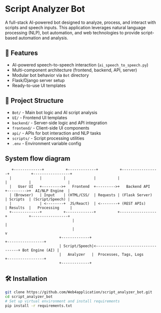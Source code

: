 # Script Analyzer Bot

A full-stack AI-powered bot designed to analyze, process, and interact with scripts and speech inputs. This application leverages natural language processing (NLP), bot automation, and web technologies to provide script-based automation and analysis.

## 🚀 Features

- AI-powered speech-to-speech interaction (`ai_speech_to_speech.py`)
- Multi-component architecture (frontend, backend, API, server)
- Modular bot behavior via `Bot` directory
- Flask/Django server setup
- Ready-to-use UI templates

## 📁 Project Structure

- `Bot/` - Main bot logic and AI script analysis
- `UI/` - Frontend UI templates
- `backend/` - Server-side logic and API integration
- `frontend/` - Client-side UI components
- `api/` - APIs for bot interaction and NLP tasks
- `scripts/` - Script processing utilities
- `.env` - Environment variable config

## System flow diagram

       +-------------+          +-------------+          +-----------------+          +-----------------+
      |             |          |             |          |                 |          |                 |
      |   User UI   +--------->+   Frontend  +--------->+   Backend API   +--------->+  AI/NLP Engine  |
      | (Browser)   | Input    | (HTML/CSS/  | Requests | (Flask Server)  | Scripts  | (Script/Speech) |
      |             | <--------+  JS/React)  | <--------+ (REST APIs)     | Results  |   Processing     |
      +-------------+          +-------------+          +-----------------+          +-----------------+
                                   |                                                      |
                                   |                                                      v
                             +-------------+                                     +-----------------+
                             | Script/Speech|<----------------------------------+ Bot Engine (AI) |
                             |   Analyzer   |  Processes, Tags, Logs            +-----------------+
                             +-------------+

## 🛠 Installation

```bash
git clone https://github.com/Web4application/script_analyzer_bot.git
cd script_analyzer_bot
# Set up virtual environment and install requirements
pip install -r requirements.txt

